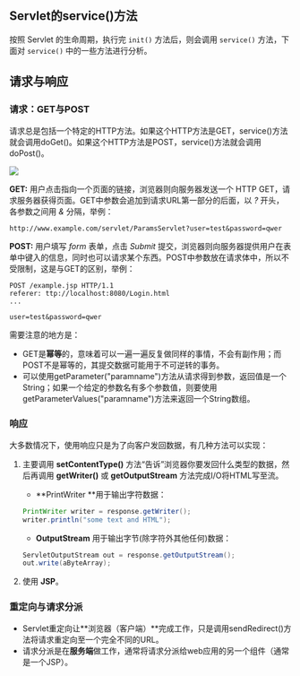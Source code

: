 ## Servlet的service()方法

按照 Servlet 的生命周期，执行完 `init()` 方法后，则会调用 `service()` 方法，下面对 `service()` 中的一些方法进行分析。

## 请求与响应

### 请求：GET与POST

请求总是包括一个特定的HTTP方法。如果这个HTTP方法是GET，service()方法就会调用doGet()。如果这个HTTP方法是POST，service()方法就会调用doPost()。

![](http://ww1.sinaimg.cn/large/82c8e86egy1fdi2aoz3t9j20te0asq4a)

**GET:** 用户点击指向一个页面的链接，浏览器则向服务器发送一个 HTTP GET，请求服务器获得页面。GET中参数会追加到请求URL第一部分的后面，以 _?_ 开头，各参数之间用 _&_ 分隔，举例：

```
http://www.example.com/servlet/ParamsServlet?user=test&password=qwer
```

**POST:** 用户填写 *form* 表单，点击 *Submit* 提交，浏览器则向服务器提供用户在表单中键入的信息，同时也可以请求某个东西。POST中参数放在请求体中，所以不受限制，这是与GET的区别，举例：

```
POST /example.jsp HTTP/1.1
referer: ttp://localhost:8080/Login.html
...

user=test&password=qwer
```

需要注意的地方是：

- GET是**幂等**的，意味着可以一遍一遍反复做同样的事情，不会有副作用；而POST不是幂等的，其提交数据可能用于不可逆转的事务。
- 可以使用getParameter("paramname")方法从请求得到参数，返回值是一个String；如果一个给定的参数名有多个参数值，则要使用getParameterValues("paramname")方法来返回一个String数组。

### 响应

大多数情况下，使用响应只是为了向客户发回数据，有几种方法可以实现：

1. 主要调用 **setContentType()** 方法“告诉”浏览器你要发回什么类型的数据，然后再调用 **getWriter()** 或 **getOutputStream** 方法完成I/O将HTML写至流。 

   - **PrintWriter **用于输出字符数据：

   ```java
   PrintWriter writer = response.getWriter();
   writer.println("some text and HTML");
   ```

   - **OutputStream** 用于输出字节(除字符外其他任何)数据：

   ```java
   ServletOutputStream out = response.getOutputStream();
   out.write(aByteArray);
   ```

2. 使用 **JSP**。

### 重定向与请求分派

- Servlet重定向让**浏览器（客户端）**完成工作，只是调用sendRedirect()方法将请求重定向至一个完全不同的URL。
- 请求分派是在**服务端**做工作，通常将请求分派给web应用的另一个组件（通常是一个JSP）。